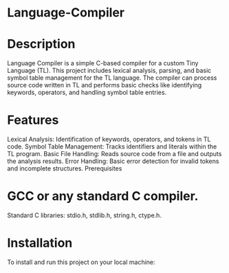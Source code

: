 # Language-Compiler
# Description
Language Compiler is a simple C-based compiler for a custom Tiny Language (TL). This project includes lexical analysis, parsing, and basic symbol table management for the TL language. The compiler can process source code written in TL and performs basic checks like identifying keywords, operators, and handling symbol table entries.
# Features
Lexical Analysis: Identification of keywords, operators, and tokens in TL code.
Symbol Table Management: Tracks identifiers and literals within the TL program.
Basic File Handling: Reads source code from a file and outputs the analysis results.
Error Handling: Basic error detection for invalid tokens and incomplete structures.
Prerequisites
# GCC or any standard C compiler.
Standard C libraries: stdio.h, stdlib.h, string.h, ctype.h.
# Installation
To install and run this project on your local machine:

